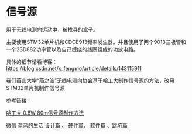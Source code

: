 # 信号源

用于无线电测向运动中，被找寻的盒子。

主要使用STM32单片机和CDCE913频率发生器。并且使用了两个9013三极管和一个2SD882功率管以及自己缠绕的线圈组成的功放电路。

具体的细节请看博客：https://blog.csdn.net/x_fengmo/article/details/143115911

我们燕山大学“燕之波”无线电测向协会基于哈工大制作信号源的方法，改用STM32单片机制作信号源

参考链接：

[哈工大 0.8W 80m信号源制作方法](https://blog.csdn.net/BG2CRW/article/details/79476418)

[微信 蓝蓝的生活 设计篇](https://mp.weixin.qq.com/sbiz=MzI5MTQzOTcxMA==&mid=2247483795&idx=1&sn=44dd3f92da461b3ef945798c1c8a9256&chksm=ec11d4a2db665db42519e2c9ad39c60beed8b4578723ac7d8bf09d7d169528f660a44b0cedc6&scene=21#wechat_redirect) 、 [硬件篇](https://mp.weixin.qq.com/s/8hYXv4JzRsL5iPgjOEI8zA)、 [软件篇](https://mp.weixin.qq.com/s/s8QxceetfHMB5wTQdu5uHA) 、[跳坑篇](https://mp.weixin.qq.com/s/frLyxnabeM8o5ZM2hOrSCg)
